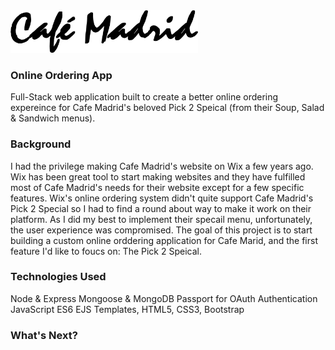 <img src="public/images/cafe-madrid-logo.png" alt="Cafe Madrid Logo" width="300px">


### Online Ordering App
Full-Stack web application built to create a better online ordering expereince for Cafe Madrid's beloved Pick 2 Speical (from their Soup, Salad & Sandwich menus).

### Background
I had the privilege making Cafe Madrid's website on Wix a few years ago. Wix has been great tool to start making websites and they have fulfilled most of Cafe Madrid's needs for their website except for a few specific features. Wix's online ordering system didn't quite support Cafe Madrid's Pick 2 Special so I had to find a round about way to make it work on their platform. As I did my best to implement their specail menu, unfortunately, the user experience was compromised. The goal of this project is to start building a custom online orddering application for Cafe Marid, and the first feature I'd like to foucs on: The Pick 2 Speical.

### Technologies Used

Node & Express
Mongoose & MongoDB
Passport for OAuth Authentication
JavaScript ES6
EJS Templates, HTML5, CSS3, Bootstrap

### What's Next?

